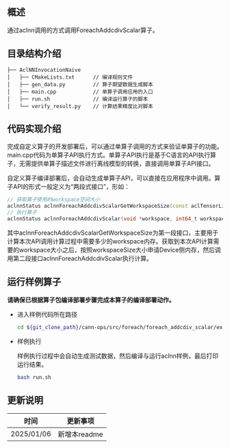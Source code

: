 ## 概述

通过aclnn调用的方式调用ForeachAddcdivScalar算子。

## 目录结构介绍

```
├── AclNNInvocationNaive
│   ├── CMakeLists.txt      // 编译规则文件
│   ├── gen_data.py         // 算子期望数据生成脚本
│   ├── main.cpp            // 单算子调用应用的入口
│   ├── run.sh              // 编译运行算子的脚本
│   └── verify_result.py    // 计算结果精度比对脚本
```

## 代码实现介绍

完成自定义算子的开发部署后，可以通过单算子调用的方式来验证单算子的功能。main.cpp代码为单算子API执行方式。单算子API执行是基于C语言的API执行算子，无需提供单算子描述文件进行离线模型的转换，直接调用单算子API接口。

自定义算子编译部署后，会自动生成单算子API，可以直接在应用程序中调用。算子API的形式一般定义为“两段式接口”，形如：

```cpp
// 获取算子使用的workspace空间大小
aclnnStatus aclnnForeachAddcdivScalarGetWorkspaceSize(const aclTensorList *x, const aclTensorList *y, uint64_t workspaceSize, aclOpExecutor **executor);
// 执行算子
aclnnStatus aclnnForeachAddcdivScalar(void *workspace, int64_t workspaceSize, aclOpExecutor **executor, aclrtStream stream);
```

其中aclnnForeachAddcdivScalarGetWorkspaceSize为第一段接口，主要用于计算本次API调用计算过程中需要多少的workspace内存。获取到本次API计算需要的workspace大小之后，按照workspaceSize大小申请Device侧内存，然后调用第二段接口aclnnForeachAddcdivScalar执行计算。

## 运行样例算子
**请确保已根据算子包编译部署步骤完成本算子的编译部署动作。**
  
- 进入样例代码所在路径
  
  ```bash
  cd ${git_clone_path}/cann-ops/src/foreach/foreach_addcdiv_scalar/examples/AclNNInvocationNaive
  ```
  
- 样例执行
    
  样例执行过程中会自动生成测试数据，然后编译与运行aclnn样例，最后打印运行结果。

  ```bash
  bash run.sh
  ```

## 更新说明

| 时间       | 更新事项     |
| ---------- | ------------ |
| 2025/01/06 | 新增本readme |
